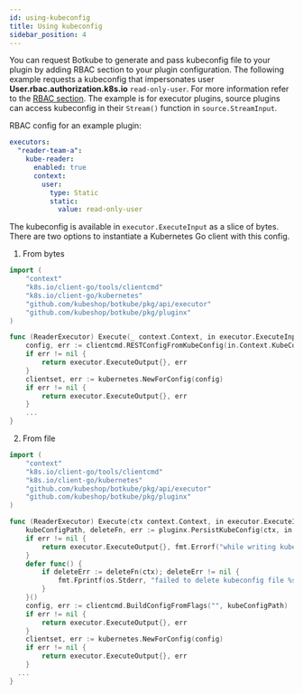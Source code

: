 ```yaml
---
id: using-kubeconfig
title: Using kubeconfig
sidebar_position: 4
---
```


You can request Botkube to generate and pass kubeconfig file to your plugin by adding RBAC section
to your plugin configuration. The following example requests a kubeconfig that impersonates
user **User.rbac.authorization.k8s.io** `read-only-user`. For more information refer to the
[RBAC section](../configuration/rbac.md). The example is for executor plugins, source plugins
can access kubeconfig in their `Stream()` function in `source.StreamInput`.

RBAC config for an example plugin:

```yaml
executors:
  "reader-team-a":
    kube-reader:
      enabled: true
      context:
        user:
          type: Static
          static:
            value: read-only-user
```

The kubeconfig is available in `executor.ExecuteInput` as a slice of bytes.
There are two options to instantiate a Kubernetes Go client with this config.

1. From bytes

```go
import (
	"context"
	"k8s.io/client-go/tools/clientcmd"
	"k8s.io/client-go/kubernetes"
	"github.com/kubeshop/botkube/pkg/api/executor"
	"github.com/kubeshop/botkube/pkg/pluginx"
)

func (ReaderExecutor) Execute(_ context.Context, in executor.ExecuteInput) (executor.ExecuteOutput, error) {
	config, err := clientcmd.RESTConfigFromKubeConfig(in.Context.KubeConfig)
	if err != nil {
		return executor.ExecuteOutput{}, err
	}
	clientset, err := kubernetes.NewForConfig(config)
	if err != nil {
		return executor.ExecuteOutput{}, err
	}
	...
}
```

2. From file

```go
import (
	"context"
	"k8s.io/client-go/tools/clientcmd"
	"k8s.io/client-go/kubernetes"
	"github.com/kubeshop/botkube/pkg/api/executor"
	"github.com/kubeshop/botkube/pkg/pluginx"
)

func (ReaderExecutor) Execute(ctx context.Context, in executor.ExecuteInput) (executor.ExecuteOutput, error) {
	kubeConfigPath, deleteFn, err := pluginx.PersistKubeConfig(ctx, in.Context.KubeConfig)
	if err != nil {
		return executor.ExecuteOutput{}, fmt.Errorf("while writing kubeconfig file: %w", err)
	}
	defer func() {
		if deleteErr := deleteFn(ctx); deleteErr != nil {
			fmt.Fprintf(os.Stderr, "failed to delete kubeconfig file %s: %v", kubeConfigPath, deleteErr)
		}
	}()
	config, err := clientcmd.BuildConfigFromFlags("", kubeConfigPath)
	if err != nil {
		return executor.ExecuteOutput{}, err
	}
	clientset, err := kubernetes.NewForConfig(config)
	if err != nil {
		return executor.ExecuteOutput{}, err
	}
  ...
}
```
